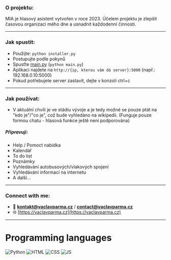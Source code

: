 <h3 align="left">O projektu:</h3>

MIA je hlasový asistent vytvořen v roce 2023.
Účelem projektu je zlepšit časovou organizaci mého dne a usnadnit každodenní činnosti.

---

<h3 align="left">Jak spustit:</h3>

- Použijte: `python installer.py`
- Postupujte podle pokynů
- Spusťte [main.py](main.py) (`python main.py`)
- Aplikaci najdete na `http://{ip, kterou vám dá server}:5000` (např.: 192.168.0.10:5000)
- Pokud potřebujete server zastavit, dejte v konzoli ctrl+c

---

<h3 align="left">Jak používat:</h3>

- V aktuální chvíli je ve stádiu vývoje a je tedy možné se pouze ptát na "kdo je"/"co je", což bude vyhledáno na wikipedii. (Funguje pouze formou chatu - hlasová funkce ještě není podporována)

##### Připravuji:

- Help / Pomoct nabídka
- Kalendář
- To do list
- Poznámky
- Vyhledávání autobusových/vlakových spojení
- Vyhledávání informací na internetu
- A další...

---

<h3 align="left">Connect with me:</h3>

- 📧 **kontakt@vaclavparma.cz** / **contact@vaclavparma.cz**
- 🌐 [https://vaclavparma.cz](https://vaclavparma.cz)

---

# Programming languages

![Python](https://img.shields.io/badge/Python-FFD43B?style=for-the-badge&logo=python&logoColor=blue)
![HTML](https://img.shields.io/badge/HTML5-E34F26?style=for-the-badge&logo=html5&logoColor=white)
![CSS](https://img.shields.io/badge/CSS3-1572B6?style=for-the-badge&logo=css3&logoColor=white) 
![JS](https://img.shields.io/badge/JavaScript-323330?style=for-the-badge&logo=javascript&logoColor=F7DF1E)